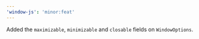 ```yaml
---
'window-js': 'minor:feat'
---
```


Added the `maximizable`, `minimizable` and `closable` fields on `WindowOptions`.
